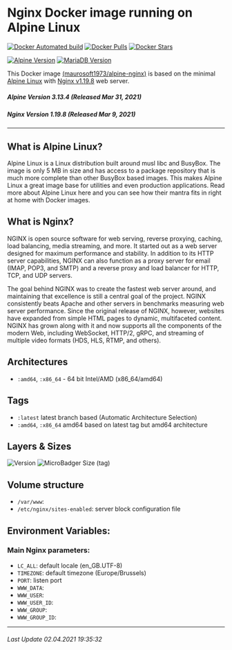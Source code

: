 # Nginx Docker image running on Alpine Linux

[![Docker Automated build](https://img.shields.io/docker/automated/maurosoft1973/alpine-nginx.svg?style=for-the-badge&logo=docker)](https://hub.docker.com/r/maurosoft1973/alpine-nginx/)
[![Docker Pulls](https://img.shields.io/docker/pulls/maurosoft1973/alpine-nginx.svg?style=for-the-badge&logo=docker)](https://hub.docker.com/r/maurosoft1973/alpine-nginx/)
[![Docker Stars](https://img.shields.io/docker/stars/maurosoft1973/alpine-nginx.svg?style=for-the-badge&logo=docker)](https://hub.docker.com/r/maurosoft1973/alpine-nginx/)

[![Alpine Version](https://img.shields.io/badge/Alpine%20version-v3.13.4-green.svg?style=for-the-badge)](https://alpinelinux.org/)
[![MariaDB Version](https://img.shields.io/docker/v/maurosoft1973/alpine-nginx?sort=semver&style=for-the-badge)](https://nginx.org/)


This Docker image [(maurosoft1973/alpine-nginx)](https://hub.docker.com/r/maurosoft1973/alpine-nginx/) is based on the minimal [Alpine Linux](https://alpinelinux.org/) with [Nginx v1.19.8](https://nginx.org/) web server.

##### Alpine Version 3.13.4 (Released Mar 31, 2021)
##### Nginx Version 1.19.8 (Released Mar 9, 2021)

----

## What is Alpine Linux?
Alpine Linux is a Linux distribution built around musl libc and BusyBox. The image is only 5 MB in size and has access to a package repository that is much more complete than other BusyBox based images. This makes Alpine Linux a great image base for utilities and even production applications. Read more about Alpine Linux here and you can see how their mantra fits in right at home with Docker images.

## What is Nginx?
NGINX is open source software for web serving, reverse proxying, caching, load balancing, media streaming, and more. It started out as a web server designed for maximum performance and stability. In addition to its HTTP server capabilities, NGINX can also function as a proxy server for email (IMAP, POP3, and SMTP) and a reverse proxy and load balancer for HTTP, TCP, and UDP servers.

The goal behind NGINX was to create the fastest web server around, and maintaining that excellence is still a central goal of the project. NGINX consistently beats Apache and other servers in benchmarks measuring web server performance. Since the original release of NGINX, however, websites have expanded from simple HTML pages to dynamic, multifaceted content. NGINX has grown along with it and now supports all the components of the modern Web, including WebSocket, HTTP/2, gRPC, and streaming of multiple video formats (HDS, HLS, RTMP, and others).

## Architectures

* ```:amd64```, ```:x86_64``` - 64 bit Intel/AMD (x86_64/amd64)

## Tags

* ```:latest``` latest branch based (Automatic Architecture Selection)
* ```:amd64```, ```:x86_64```  amd64 based on latest tag but amd64 architecture

## Layers & Sizes

![Version](https://img.shields.io/badge/version-amd64-blue.svg?style=for-the-badge)
![MicroBadger Size (tag)](https://img.shields.io/docker/image-size/maurosoft1973/alpine-nginx?style=for-the-badge)

## Volume structure

* `/var/www`:
* `/etc/nginx/sites-enabled`: server block configuration file

## Environment Variables:

### Main Nginx parameters:
* `LC_ALL`: default locale (en_GB.UTF-8)
* `TIMEZONE`: default timezone (Europe/Brussels)
* `PORT`: listen port
* `WWW_DATA`:
* `WWW_USER`:
* `WWW_USER_ID`:
* `WWW_GROUP`:
* `WWW_GROUP_ID`:

***
###### Last Update 02.04.2021 19:35:32
